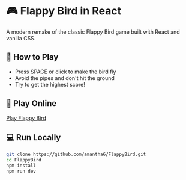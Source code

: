 # 🎮 Flappy Bird in React

A modern remake of the classic Flappy Bird game built with React and vanilla CSS.

## 🎯 How to Play

- Press SPACE or click to make the bird fly
- Avoid the pipes and don't hit the ground
- Try to get the highest score!

## 🚀 Play Online

[Play Flappy Bird](https://flappy-bird-ormt.vercel.app/)

## 💻 Run Locally

```bash
git clone https://github.com/amantha6/FlappyBird.git
cd FlappyBird
npm install
npm run dev
